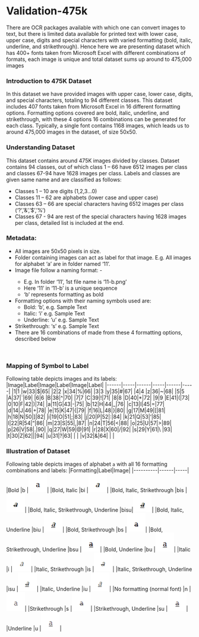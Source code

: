 # Validation-475k
There are OCR packages available with which one can convert images to text, but there is limited data available for printed text with lower case, upper case, digits and special characters with varied formatting (bold, italic, underline, and strikethrough). Hence here we are presenting dataset which has 400+ fonts taken from Microsoft Excel with different combinations of formats, each image is unique and total dataset sums up around to 475,000 images


### Introduction to 475K Dataset
In this dataset we have provided images with upper case, lower case, digits, and special characters, totaling to 94 different classes. This dataset includes 407 fonts taken from Microsoft Excel in 16 different formatting options. Formatting options covered are bold, italic, underline, and strikethrough, with these 4 options 16 combinations can be generated for each class. Typically, a single font contains 1168 images, which leads us to around 475,000 images in the dataset, of size 50x50.


### Understanding Dataset
This dataset contains around 475K images divided by classes. Dataset contains 94 classes, out of which class 1 – 66 have 6512 images per class and classes 67-94 have 1628 images per class. Labels and classes are given same name and are classified as follows:
* Classes 1 – 10 are digits (1,2,3…0)
* Classes 11 – 62 are alphabets (lower case and upper case)
* Classes 63 – 66 are special characters having 6512 images per class (‘?’,’&’,’$’,’%’)
* Classes 67 - 94 are rest of the special characters having 1628 images per class, detailed list is included at the end.


### Metadata:
* All images are 50x50 pixels in size.
* Folder containing images can act as label for that image. E.g. All images for alphabet ‘a’ are in folder named ‘11’.
* Image file follow a naming format: <number>-<formatting>
  * E.g. In folder ‘11’, 1st file name is ‘11-b.png’
  * Here ‘11’ in ‘11-b’ is a unique sequence
  * ‘b’ represents formatting as bold
* Formatting options with their naming symbols used are:
  * Bold: ‘b’, e.g. Sample Text
  * Italic: ‘i’ e.g. Sample Text
  * Underline: ‘u’ e.g. Sample Text
* Strikethrough: ‘s’ e.g. Sample Text
* There are 16 combinations of made from these 4 formatting options, described below
<br/>

### Mapping of Symbol to Label
Following table depicts images and its labels:
|Image|Label|Image|Label|Image|Label|
|------|-----|------|-----|------|-----|
|1|1 |w|33|$|65|
|2|2 |x|34|%|66|
|3|3 |y|35|#|67|
|4|4 |z|36|~|68|
|5|5 |A|37|`|69|
|6|6 |B|38|^|70|
|7|7 |C|39|!|71|
|8|8 |D|40|*|72|
|9|9 |E|41|(|73|
|0|10|F|42|)|74|
|a|11|G|43|-|75|
|b|12|H|44|_|76|
|c|13|I|45|=|77|
|d|14|J|46|+|78|
|e|15|K|47|{|79|
|f|16|L|48|}|80|
|g|17|M|49|[|81|
|h|18|N|50|]|82|
|i|19|O|51|;|83|
|j|20|P|52|:|84|
|k|21|Q|53|‘|85|
|l|22|R|54|“|86|
|m|23|S|55|,|87|
|n|24|T|56|<|88|
|o|25|U|57|>|89|
|p|26|V|58|.|90|
|q|27|W|59|@|91|
|r|28|X|60|/|92|
|s|29|Y|61|\\ |93|
|t|30|Z|62|\||94|
|u|31|?|63|	|  |
|v|32|&|64| |  |
<br/>

### Illustration of Dataset
Following table depicts images of alphabet `a` with all 16 formatting combinations and labels:
|Formatting|Label|Image|
|----------|------|-----|
|Bold 									|b   |![](md-images/b.png)|
|Bold, Italic							|bi  |![](md-images/bi.png)|
|Bold, Italic, Strikethrough			|bis |![](md-images/bis.png)|
|Bold, Italic, Strikethrough, Underline	|bisu|![](md-images/bisu.png)|
|Bold, Italic, Underline				|biu |![](md-images/biu.png)|
|Bold, Strikethrough					|bs  |![](md-images/bs.png)|
|Bold, Strikethrough, Underline			|bsu |![](md-images/bsu.png)|
|Bold, Underline						|bu  |![](md-images/bu.png)|
|Italic									|i   |![](md-images/i.png)|
|Italic, Strikethrough					|is  |![](md-images/is.png)|
|Italic, Strikethrough, Underline		|isu |![](md-images/isu.png)|
|Italic, Underline						|iu  |![](md-images/iu.png)|
|No formatting (normal font)			|n   |![](md-images/n.png)|
|Strikethrough							|s   |![](md-images/s.png)|
|Strikethrough, Underline				|su  |![](md-images/su.png)|
|Underline								|u   |![](md-images/u.png)|
